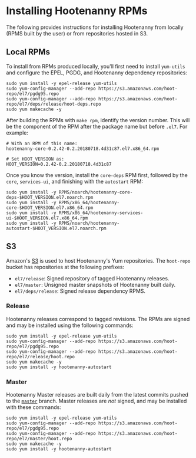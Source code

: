 # Installing Hootenanny RPMs

The following provides instructions for installing Hootenanny from
locally (RPMS built by the user) or from repositories hosted in
S3.

## Local RPMs

To install from RPMs produced locally, you'll first need to install
`yum-utils` and configure the EPEL, PGDG, and Hootenanny dependency
repositories:

```
sudo yum install -y epel-release yum-utils
sudo yum-config-manager --add-repo https://s3.amazonaws.com/hoot-repo/el7/pgdg95.repo
sudo yum-config-manager --add-repo https://s3.amazonaws.com/hoot-repo/el7/deps/release/hoot-deps.repo
sudo yum makecache -y
```

After building the RPMs with `make rpm`, identify the version number.  This
will be the component of the RPM after the package name but before `.el7`.
For example:

```
# With an RPM of this name:
hootenanny-core-0.2.42-0.2.20180718.4d31c87.el7.x86_64.rpm

# Set HOOT_VERSION as:
HOOT_VERSION=0.2.42-0.2.20180718.4d31c87
```

Once you know the version, install the `core-deps` RPM first, followed by the
`core`, `services-ui`, and finishing with the `autostart` RPM:

```
sudo yum install -y RPMS/noarch/hootenanny-core-deps-$HOOT_VERSION.el7.noarch.rpm
sudo yum install -y RPMS/x86_64/hootenanny-core-$HOOT_VERSION.el7.x86_64.rpm
sudo yum install -y RPMS/x86_64/hootenanny-services-ui-$HOOT_VERSION.el7.x86_64.rpm
sudo yum install -y RPMS/noarch/hootenanny-autostart-$HOOT_VERSION.el7.noarch.rpm
```

## S3

Amazon's [S3](https://aws.amazon.com/s3/) is used to host Hootenanny's
Yum repositories.  The `hoot-repo` bucket has repositories at the following
prefixes:

* `el7/release`: Signed repository of tagged Hootenanny releases.
* `el7/master`: Unsigned master snapshots of Hootenanny built daily.
* `el7/deps/release`: Signed release dependency RPMS.

### Release

Hootenanny releases correspond to tagged revisions.  The RPMs are signed and
may be installed using the following commands:

```
sudo yum install -y epel-release yum-utils
sudo yum-config-manager --add-repo https://s3.amazonaws.com/hoot-repo/el7/pgdg95.repo
sudo yum-config-manager --add-repo https://s3.amazonaws.com/hoot-repo/el7/release/hoot.repo
sudo yum makecache -y
sudo yum install -y hootenanny-autostart
```

### Master

Hootenanny Master releases are built daily from the latest commits pushed to
the [`master`](https://github.com/ngageoint/hootenanny/tree/master) branch.
Master releases are *not* signed, and may be installed with these
commands:

```
sudo yum install -y epel-release yum-utils
sudo yum-config-manager --add-repo https://s3.amazonaws.com/hoot-repo/el7/pgdg95.repo
sudo yum-config-manager --add-repo https://s3.amazonaws.com/hoot-repo/el7/master/hoot.repo
sudo yum makecache -y
sudo yum install -y hootenanny-autostart
```
